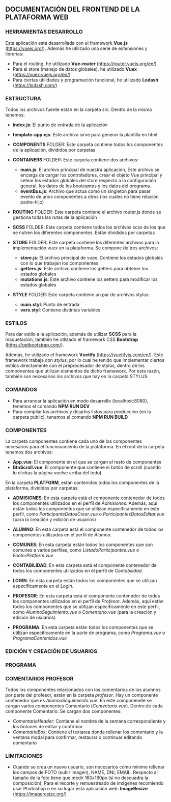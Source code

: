 ## DOCUMENTACIÓN DEL FRONTEND DE LA PLATAFORMA WEB

### HERRAMIENTAS DESARROLLO

Esta aplicación está desarrollada con el framework **Vue.js** (https://vuejs.org/). Además he utilizado una serie de extensiones y librerías:
* Para el routing, he utilizado **Vue-router** (https://router.vuejs.org/en/)
* Para el store (manejo de datos globales), he utilizado **Vuex** (https://vuex.vuejs.org/en/)
* Para ciertas utilidades y programación funcional, he utilizado **Lodash** (https://lodash.com/)

### ESTRUCTURA

Todos los archivos fuente están en la carpeta src. Dentro de la misma tenemos:

* **index.js**: El punto de entrada de la aplicación

* **template-app.ejs**: Este archivo sirve para generar la plantilla en html

* **COMPONENTS** FOLDER: Este carpeta contiene todos los componentes de la aplicación, divididos por carpetas

* **CONTAINERS** FOLDER: Este carpeta contiene dos archivos:
    * **main.js**: El archivo principal de nuestra aplicación, Este archivo se encarga de cargar los controladores, crear el objeto Vue principal y setear los estados globales del store respecto a la configuración general, los datos de los bootcamps y los datos del programa.
    * **eventBus.js**: Archivo que actua como un singleton para pasar evento de unos componentes a otros (los cuales no tiene relación padre-hijo)
* **ROUTING** FOLDER: Este carpeta contiene el archivo router.js donde se gestiona todas las rutas de la aplicación

* **SCSS** FOLDER: Este carpeta contiene todos los archivos scss de los que se nutren los diferentes componentes. Están divididos por carpetas

* **STORE** FOLDER: Este carpeta contiene los diferentes archivos para la implementación vuex en la plataforma. Se compone de tres archivos:
    * **store.js**: El archivo principal de vuex. Contiene los estados globales con lo que trabajan los componentes
    * **getters.js**: Este archivo contiene los getters para obtener los estados globales
    * **mutations.js**: Este archivo contiene los setters para modificar los estados globales

* **STYLE** FOLDER: Este carpeta contiene un par de archivos stylus:
    * **main.styl**: Punto de entrada
    * **vars.styl**: Contiene distintas variables 

### ESTILOS

Para dar estilo a la aplicación, además de utilizar **SCSS** para la maquetación, también he utlizado el framework CSS **Bootstrap** (https://getbootstrap.com/).

Además, he utilizado el framework **Vuetify** (https://vuetifyjs.com/en/). Este framework trabaja con *stylus*, por lo cual he tenido que implementar ciertos estilos directamente con el preprocesador de stylus, dentro de los componentes que utilizan elementos de dicho framework. Por esta razón, también son necesarios los archivos que hay en la carpeta STYLUS.

### COMANDOS

* Para arrancar la aplicación en modo desarrollo (localhost:8080), tenemos el comando **NPM RUN DEV**
* Para compilar los archivos y dejarlos listos para producción (en la carpeta public), tenemos el comando **NPM RUN BUILD**

### COMPONENTES

La carpeta componentes contiene cada uno de los componentes necesarios para el funcionamiento de la plataforma. En el root de la carpeta tenemos dos archivos:

* **App.vue**: El componente en el que se cargan el resto de componentes
* **BtnScroll.vue**: El componente que contiene el botón de scroll (cuando lo clickas la página vuelve arriba del todo)

En la carpeta **PLATFORM**, están contenidos todos los componentes de la plataforma, divididos por carpetas:

* **ADMISIONES**: En esta carpeta está el componente contenedor de todos los componentes utilizados en el perfil de *Admisiones*. Además, aquí están todos los componentes que se utilizan específicamente en este perfil, como *ParticipanteDatosCrear.vue* o *ParticipantesDatosEditar.vue* (para la creación y edición de usuarios)

* **ALUMNO**: En esta carpeta está el componente contenedor de todos los componentes utilizados en el perfil de *Alumno*.

* **COMUNES**: En esta carpeta están todos los componentes que son comunes a varios perfiles, como *ListadoParticipantes.vue* o *FooterPlatform.vue* 

* **CONTABILIDAD**: En esta carpeta está el componente contenedor de todos los componentes utilizados en el perfil de *Contabilidad*.

* **LOGIN**: En esta carpeta están todos los componentes que se utilizan específicamente en el *Login*.

* **PROFESOR**: En esta carpeta está el componente contenedor de todos los componentes utilizados en el perfil de *Profesor*. Además, aquí están todos los componentes que se utilizan específicamente en este perfil, como *AlumnoSeguimiento.vue* o *Comentario.vue* (para la creación y edición de usuarios)

* **PROGRAMA**: En esta carpeta están todos los componentes que se utilizan específicamente en la parte de programa, como *Programa.vue* o *ProgramaContenidos.vue*

### EDICIÓN Y CREACIÓN DE USUARIOS

### PROGRAMA

### COMENTARIOS PROFESOR

Todos los componentes relacionados con los comentarios de los alumnos por parte del profesor, están en la carpeta *profesor*. Hay un componente contenedor que es *AlumnoSeguimiento.vue*. En este componenete se cargan varios componentes Comentario (*Comentario.vue*). Dentro de cada componente Comentario. Se cargan dos componentes:

* *ComentarioHeader*: Contiene el nombre de la semana correspondiente y los botones de editar y confirmar
* *ComentarioBox*: Contiene el textarea donde rellenar los comentario y la ventana modal para confirmar, restaurar o continuar editando comentario

### LIMITACIONES

* Cuando se crea un nuevo usuario, son necesarios como mínimo rellenar los campos de FOTO (subir imagen), NAME, DNI, EMAIL. Respecto al tamaño de la foto tiene que medir 160x160px (si no descuadra la composición). Para el recorte y remuestreado de imágenes recomiendo usar Photoshop o en su lugar esta aplicación web: **ImageResize** (https://imageresize.org/)